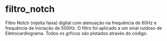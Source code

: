 # filtro_notch
Filtro Notch (rejeita faixa) digital com atenuação na frequência de 60Hz e frequência de iniciação de 500Hz.
O filtro foi aplicado a um sinal ruidoso de Eletrocardiograma. Todos os grficos são plotados através do código.
